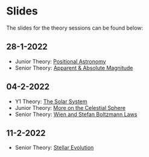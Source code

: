 # Slides
The slides for the theory sessions can be found below:

## 28-1-2022
- Junior Theory: [Positional Astronomy](An%20Introduction%20to%20Positional%20Astronomy%20(Junior%20Theory,%2028-12-2022).pptx)
- Senior Theory: [Apparent & Absolute Magnitude](Apparent%20and%20Absolute%20Magnitude%20(Senior%20Theory,%2028-1-2022).pptx)

## 04-2-2022
- Y1 Theory: [The Solar System](Solar%20System%20(Y1s,%204-2-2022).pptx)
- Junior Theory: [More on the Celestial Sphere](More%20on%20the%20Celestial%20Sphere%20(Junior%20Theory,%204-2-2022).pptx)
- Senior Theory: [Wien and Stefan Boltzmann Laws](Wien%20and%20Stefan-Boltzmann%20Laws%20(Senior%20Theory,%204-2-2022).pptx)

## 11-2-2022
- Senior Theory: [Stellar Evolution](Stellar%20Evolution%20(Senior%20Theory,%2011-2-2022).pptx)
